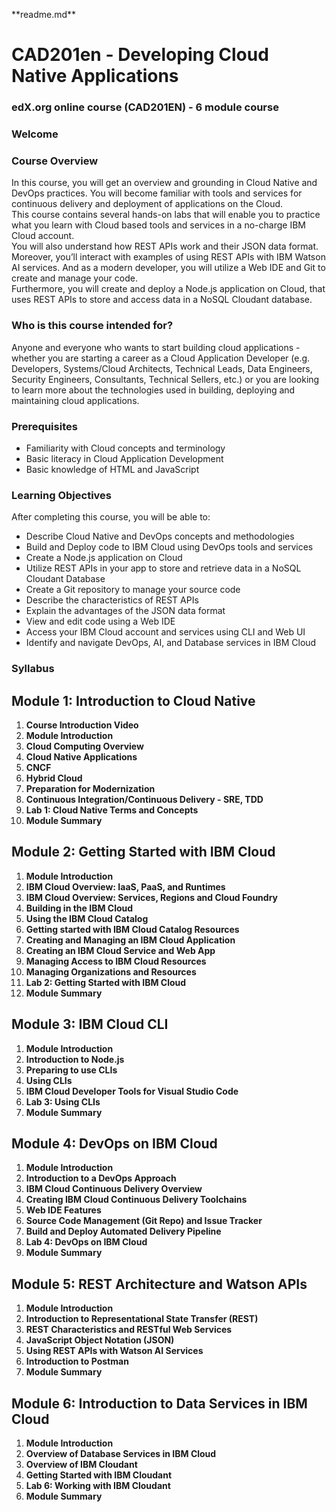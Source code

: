 \*\*readme.md\*\*

# CAD201en - Developing Cloud Native Applications

### edX.org online course (CAD201EN) - 6 module course

### Welcome

### Course Overview

In this course, you will get an overview and grounding in Cloud Native and DevOps practices. You will become familiar with tools and services for continuous delivery and deployment of applications on the Cloud.   
This course contains several hands-on labs that will enable you to practice what you learn with Cloud based tools and services in a no-charge IBM Cloud account.    
You will also understand how REST APIs work and their JSON data format. Moreover, you’ll interact with examples of using REST APIs with IBM Watson AI services. And as a modern developer, you will utilize a Web IDE and Git to create and manage your code.    
Furthermore, you will create and deploy a Node.js application on Cloud, that uses REST APIs to store and access data in a NoSQL Cloudant database.

### Who is this course intended for?

Anyone and everyone who wants to start building cloud applications - whether you are starting a career as a Cloud Application Developer (e.g. Developers, Systems/Cloud Architects, Technical Leads, Data Engineers, Security Engineers, Consultants, Technical Sellers, etc.) or you are looking to learn more about the technologies used in building, deploying and maintaining cloud applications.

### Prerequisites

*   Familiarity with Cloud concepts and terminology
*   Basic literacy in Cloud Application Development
*   Basic knowledge of HTML and JavaScript

### Learning Objectives

After completing this course, you will be able to:

*   Describe Cloud Native and DevOps concepts and methodologies
*   Build and Deploy code to IBM Cloud using DevOps tools and services
*   Create a Node.js application on Cloud
*   Utilize REST APIs in your app to store and retrieve data in a NoSQL Cloudant Database
*   Create a Git repository to manage your source code
*   Describe the characteristics of REST APIs
*   Explain the advantages of the JSON data format
*   View and edit code using a Web IDE
*   Access your IBM Cloud account and services using CLI and Web UI
*   Identify and navigate DevOps, AI, and Database services in IBM Cloud

### Syllabus

## Module 1: Introduction to Cloud Native 

1.  **Course Introduction Video**
2.  **Module Introduction**
3.  **Cloud Computing Overview**
4.  **Cloud Native Applications**
5.  **CNCF**
6.  **Hybrid Cloud**
7.  **Preparation for Modernization**
8.  **Continuous Integration/Continuous Delivery - SRE, TDD**
9.  **Lab 1: Cloud Native Terms and Concepts**
10.  **Module Summary**

## Module 2: Getting Started with IBM Cloud 

1.  **Module Introduction**
2.  **IBM Cloud Overview: IaaS, PaaS, and Runtimes**
3.  **IBM Cloud Overview: Services, Regions and Cloud Foundry**
4.  **Building in the IBM Cloud**
5.  **Using the IBM Cloud Catalog**
6.  **Getting started with IBM Cloud Catalog Resources**
7.  **Creating and Managing an IBM Cloud Application**
8.  **Creating an IBM Cloud Service and Web App**
9.  **Managing Access to IBM Cloud Resources**
10.  **Managing Organizations and Resources**
11.  **Lab 2: Getting Started with IBM Cloud**
12.  **Module Summary**

## Module 3: IBM Cloud CLI 

1.  **Module Introduction**
2.  **Introduction to Node.js**
3.  **Preparing to use CLIs**
4.  **Using CLIs**
5.  **IBM Cloud Developer Tools for Visual Studio Code**
6.  **Lab 3: Using CLIs**
7.  **Module Summary**

## Module 4: DevOps on IBM Cloud

1.  **Module Introduction**
2.  **Introduction to a DevOps Approach**
3.  **IBM Cloud Continuous Delivery Overview**
4.  **Creating IBM Cloud Continuous Delivery Toolchains**
5.  **Web IDE Features**
6.  **Source Code Management (Git Repo) and Issue Tracker**
7.  **Build and Deploy Automated Delivery Pipeline**
8.  **Lab 4: DevOps on IBM Cloud**
9.  **Module Summary**

## Module 5: REST Architecture and Watson APIs 

1.  **Module Introduction**
2.  **Introduction to Representational State Transfer (REST)**
3.  **REST Characteristics and RESTful Web Services**
4.  **JavaScript Object Notation (JSON)**
5.  **Using REST APIs with Watson AI Services**
6.  **Introduction to Postman**
7.  **Module Summary**

## Module 6: Introduction to Data Services in IBM Cloud 

1.  **Module Introduction**
2.  **Overview of Database Services in IBM Cloud**
3.  **Overview of IBM Cloudant**
4.  **Getting Started with IBM Cloudant**
5.  **Lab 6: Working with IBM Cloudant**
6.  **Module Summary**
